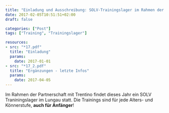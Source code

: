 ```yaml
---
title: "Einladung und Ausschreibung: SOLV-Trainingslager im Rahmen der Partnerschaft mit dem Trentino"
date: 2017-02-05T10:51:51+02:00
draft: false

categories: ["Post"]
tags: ["Training", "Trainingslager"]

resources:
- src: "*17.pdf"
  title: "Einladung"
  params:
    date: 2017-01-01
- src: "*17_2.pdf"
  title: "Ergänzungen - letzte Infos"
  params:
    date: 2017-04-05
---
```


Im Rahmen der Partnerschaft mit Trentino findet dieses Jahr ein SOLV Traniningslager im Lungau statt. Die Trainings sind für jede Alters- und Könnerstufe, **auch für Anfänger**!
